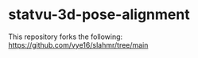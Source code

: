 # statvu-3d-pose-alignment

This repository forks the following: 
https://github.com/vye16/slahmr/tree/main